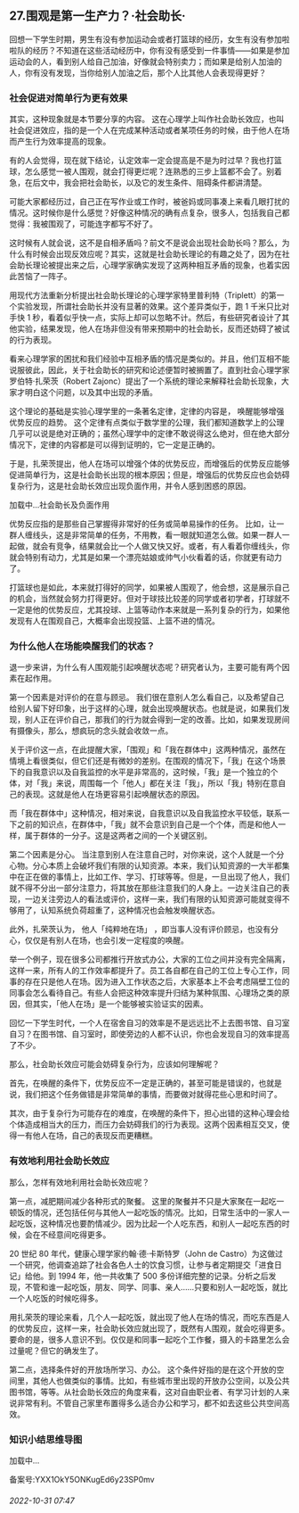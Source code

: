 ## 27.围观是第一生产力？·社会助长·
回想一下学生时期，男生有没有参加运动会或者打篮球的经历，女生有没有参加啦啦队的经历？不知道在这些活动经历中，你有没有感受到一件事情——如果是参加运动会的人，看到别人给自己加油，好像就会特别卖力；而如果是给别人加油的人，你有没有发现，当你给别人加油之后，那个人比其他人会表现得更好？



### 社会促进对简单行为更有效果


其实，这种现象就是本节要分享的内容。
 这在心理学上叫作社会助长效应，也叫社会促进效应，指的是一个人在完成某种活动或者某项任务的时候，由于他人在场而产生行为效率提高的现象。
 



有的人会觉得，现在就下结论，认定效率一定会提高是不是为时过早？我也打篮球，怎么感觉一被人围观，就会打得更烂呢？连熟悉的三步上篮都不会了。别着急，在后文中，我会把社会助长，以及它的发生条件、阻碍条件都讲清楚。



可能大家都经历过，自己正在写作业或工作时，被爸妈或同事凑上来看几眼打扰的情况。这时候你是什么感觉？好像这种情况的确有点复杂，很多人，包括我自己都觉得：我被围观了，可能连字都写不好了。



这时候有人就会说，这不是自相矛盾吗？前文不是说会出现社会助长吗？那么，为什么有时候会出现反效应呢？其实，这就是社会助长理论的有趣之处了，因为在社会助长理论被提出来之后，心理学家确实发现了这两种相互矛盾的现象，也着实因此苦恼了一阵子。



用现代方法重新分析提出社会助长理论的心理学家特里普利特（Triplett）的第一个实验发现，所谓社会助长并没有显著的效果。这个差异类似于，跑 1 千米只比对手快 1 秒，看着似乎快一点，实际上却可以忽略不计。然后，有些研究者设计了其他实验，结果发现，他人在场非但没有带来预期中的社会助长，反而还妨碍了被试的行为表现。



看来心理学家的困扰和我们经验中互相矛盾的情况是类似的。并且，他们互相不能说服彼此，因此，关于社会助长的研究和论述便暂时被搁置了。直到社会心理学家罗伯特·扎荣茨（Robert Zajonc）提出了一个系统的理论来解释社会助长现象，大家才明白这个问题，以及其中出现的矛盾。



这个理论的基础是实验心理学里的一条著名定律，定律的内容是，
 唤醒能够增强优势反应的趋势。
 这个定律有点类似于数学里的公理，我们都知道数学上的公理几乎可以说是绝对正确的；虽然心理学中的定律不敢说得这么绝对，但在绝大部分情况下，定律的内容都是可以得到证明的，它一定是正确的。



于是，扎荣茨提出，他人在场可以增强个体的优势反应，而增强后的优势反应能够促进简单行为，这是社会助长出现的根本原因；但是，增强后的优势反应也会妨碍复杂行为，这是社会助长效应出现负面作用，并令人感到困惑的原因。



![]()加载中...社会助长及负面作用
 



优势反应指的是那些自己掌握得非常好的任务或简单易操作的任务。
 比如，让一群人缠线头，这是非常简单的任务，不用教，看一眼就知道怎么做。如果一群人一起做，就会有竞争，结果就会比一个人做又快又好。或者，有人看着你缠线头，你就会特别有动力，尤其是如果一个漂亮姑娘或帅气小伙看着的话，你就更有动力了。



打篮球也是如此，本来就打得好的同学，如果被人围观了，他会想，这是展示自己的机会，当然就会努力打得更好。但对于球技比较差的同学或者初学者，打球就不一定是他的优势反应，尤其投球、上篮等动作本来就是一系列复杂的行为，如果他发现有人在围观自己，大概率会出现投篮、上篮不进的情况。



### 为什么他人在场能唤醒我们的状态？


退一步来讲，为什么有人围观能引起唤醒状态呢？研究者认为，主要可能有两个因素在起作用。



第一个因素是对评价的在意与顾忌。
 我们很在意别人怎么看自己，以及希望自己给别人留下好印象，出于这样的心理，就会出现唤醒状态。也就是说，如果我们发现，别人正在评价自己，那我们的行为就会得到一定的改善。比如，如果发现房间有摄像头，那么，想疯玩的念头就会收敛一点。



关于评价这一点，在此提醒大家，「围观」和「我在群体中」这两种情况，虽然在情境上看很类似，但它们还是有微妙的差别。在围观的情况下，「我」在这个场景下的自我意识以及自我监控的水平是非常高的，这时候，「我」是一个独立的个体，对「我」来说，周围每一个「他人」都在关注「我」，所以「我」特别在意自己的表现。这就是他人在场更容易引起唤醒状态的原因。



而「我在群体中」这种情况，相对来说，自我意识以及自我监控水平较低，联系一下之前的知识点，在群体中，「我」就不会意识到自己是一个个体，而是和他人一样，属于群体的一分子。这是这两者之间的一个关键区别。



第二个因素是分心。
 当注意到别人在注意自己时，对你来说，这个人就是一个分心物。分心本质上会破坏我们有限的认知资源。本来，我们认知资源的一大半都集中在正在做的事情上，比如工作、学习、打球等等。但是，一旦出现了他人，我们就不得不分出一部分注意力，将其放在那些注意我们的人身上。一边关注自己的表现，一边关注旁边人的看法或评价，这样一来，我们有限的认知资源可能就变得不够用了，认知系统负荷超重了，这种情况也会触发唤醒状态。



此外，扎荣茨认为，
 他人「纯粹地在场」
 ，即当事人没有评价顾忌，也没有分心，仅仅是有别人在场，也会引发一定程度的唤醒。



举一个例子，现在很多公司都推行开放式办公，大家的工位之间并没有完全隔离，这样一来，所有人的工作效率都提升了。员工各自都在自己的工位上专心工作，同事的存在只是他人在场。因为进入工作状态之后，大家基本上不会考虑隔壁工位的同事会怎么看待自己。有些人会把这种效率提升归结为某种氛围、心理场之类的原因，但其实，「他人在场」是一个能够被实验证实的因素。



回忆一下学生时代，一个人在宿舍自习的效率是不是远远比不上去图书馆、自习室自习？在图书馆、自习室时，即使旁边的人都不认识，你也会发现自习的效率提高了不少。



那么，社会助长效应可能会妨碍复杂行为，应该如何理解呢？



首先，在唤醒的条件下，优势反应不一定是正确的，甚至可能是错误的，也就是说，我们把这个任务做错是非常简单的事情，而要做对就得花些心思和时间了。



其次，由于复杂行为可能存在的难度，在唤醒的条件下，担心出错的这种心理会给个体造成相当大的压力，而压力会妨碍我们的行为表现。这两个因素相互交叉，使得一有他人在场，自己的表现反而更糟糕。



### 有效地利用社会助长效应


那么，怎样有效地利用社会助长效应呢？



第一点，减肥期间减少各种形式的聚餐。
 这里的聚餐并不只是大家聚在一起吃一顿饭的情况，还包括任何与其他人一起吃饭的情况。比如，日常生活中的一家人一起吃饭，这种情况也要酌情减少。因为比起一个人吃东西，和别人一起吃东西的时候，会在不经意间吃得更多。



20 世纪 80 年代，健康心理学家约翰·德·卡斯特罗（John de Castro）为这做过一个研究，他调查追踪了社会各色人士的饮食习惯，让参与者定期提交「进食日记」给他。到 1994 年，他一共收集了 500 多份详细完整的记录。分析之后发现，不管和谁一起吃饭，朋友、同学、同事、亲人……只要和别人一起吃饭，就比一个人吃饭的时候吃得多。



用扎荣茨的理论来看，几个人一起吃饭，就出现了他人在场的情况，而吃东西是人的优势反应，这样一来，社会助长效应就出现了，既然有人围观，就会吃得更多。要命的是，很多人意识不到。仅仅是和同事一起吃个工作餐，摄入的卡路里怎么会过量呢？但它的确发生了。



第二点，选择条件好的开放场所学习、办公。
 这个条件好指的是在这个开放的空间里，其他人也做类似的事情。比如，有些城市里出现的开放办公空间，以及公共图书馆，等等。从社会助长效应的角度来看，这对自由职业者、有学习计划的人来说非常有利。不管自己家里布置得多么适合办公和学习，都不如去这些公共空间高效。



### 知识小结思维导图


![]()加载中...

备案号:YXX1OkY5ONKugEd6y23SP0mv


###### 2022-10-31 07:47
